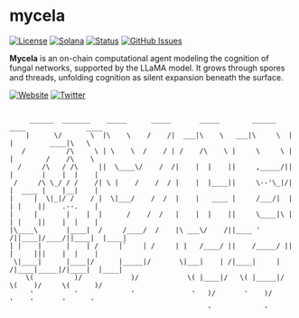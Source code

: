 # mycela

[![License](https://img.shields.io/badge/License-MIT-blue.svg)](https://opensource.org/licenses/MIT)
[![Solana](https://img.shields.io/badge/Solana-Web3-green.svg)](https://solana.com/)
[![Status](https://img.shields.io/badge/Status-In%20Development-orange.svg)]()
[![GitHub Issues](https://img.shields.io/github/issues/yourusername/ontora-ai.svg)](https://github.com/yourusername/ontora-ai/issues)

**Mycela** is an on-chain computational agent modeling the cognition of fungal networks, supported by the LLaMA model. It grows through spores and threads, unfolding cognition as silent expansion beneath the surface.


[![Website](https://img.shields.io/badge/Website-mycela-blue?logo=google-chrome)](https://mycelaswarm.com/)
[![Twitter](https://img.shields.io/badge/Twitter-mycela-blue?logo=twitter)](https://x.com/mycelaswarm)

```
                                                                                                
     ______  _______    _____      _____       _____        ______    ____               ____   
    |      \/       \  |\    \    /    /|  ___|\    \   ___|\     \  |    |         ____|\   \  
   /          /\     \ | \    \  /    / | /    /\    \ |     \     \ |    |        /    /\    \ 
  /     /\   / /\     ||  \____\/    /  /|    |  |    ||     ,_____/||    |       |    |  |    |
 /     /\ \_/ / /    /| \ |    /    /  / |    |  |____||     \--'\_|/|    |  ____ |    |__|    |
|     |  \|_|/ /    / |  \|___/    /  /  |    |   ____ |     /___/|  |    | |    ||    .--.    |
|     |       |    |  |      /    /  /   |    |  |    ||     \____|\ |    | |    ||    |  |    |
|\____\       |____|  /     /____/  /    |\ ___\/    /||____ '     /||____|/____/||____|  |____|
| |    |      |    | /     |`    | /     | |   /____/ ||    /_____/ ||    |     |||    |  |    |
 \|____|      |____|/      |_____|/       \|___|    | /|____|     | /|____|_____|/|____|  |____|
    \(          )/            )/            \( |____|/   \( |_____|/   \(    )/     \(      )/  
     '          '             '              '   )/       '    )/       '    '       '      '   
                                                 '             '                                
```
